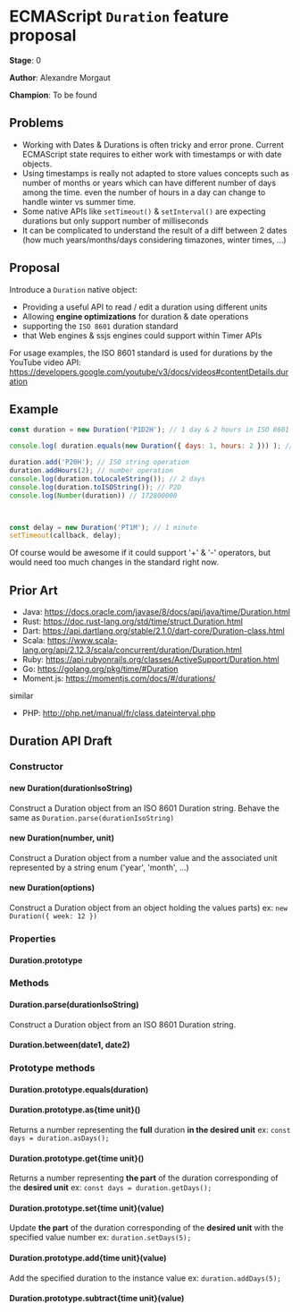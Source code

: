 # ECMAScript `Duration` feature proposal

**Stage**: 0

**Author**: Alexandre Morgaut

**Champion**: To be found

## Problems

- Working with Dates & Durations is often tricky and error prone. Current ECMAScript state requires to either work with timestamps or with date objects. 
- Using timestamps is really not adapted to store values concepts such as number of months or years which can have different number of days among the time. even the number of hours in a day can change to handle winter vs summer time.
- Some native APIs like `setTimeout()` & `setInterval()` are expecting durations but only support number of milliseconds
- It can be complicated to understand the result of a diff between 2 dates (how much years/months/days considering timazones, winter times, ...)

## Proposal

Introduce a `Duration` native object:
- Providing a useful API to read / edit a duration using different units
- Allowing **engine optimizations** for duration & date operations
- supporting the `ISO 8601` duration standard
- that Web engines & ssjs engines could support within Timer APIs

For usage examples, the ISO 8601 standard is used for durations by the YouTube video API:
https://developers.google.com/youtube/v3/docs/videos#contentDetails.duration

## Example

```javascript
const duration = new Duration('P1D2H'); // 1 day & 2 hours in ISO 8601

console.log( duration.equals(new Duration({ days: 1, hours: 2 })) ); // true

duration.add('P20H'); // ISO string operation
duration.addHours(2); // number operation
console.log(duration.toLocaleString()); // 2 days
console.log(duration.toISOString()); // P2D
console.log(Number(duration)) // 172800000



const delay = new Duration('PT1M'); // 1 minute
setTimeout(callback, delay);
```

Of course would be awesome if it could support '+' & '-' operators, but would need too much changes in the standard right now.

## Prior Art

- Java: https://docs.oracle.com/javase/8/docs/api/java/time/Duration.html
- Rust: https://doc.rust-lang.org/std/time/struct.Duration.html
- Dart: https://api.dartlang.org/stable/2.1.0/dart-core/Duration-class.html
- Scala: https://www.scala-lang.org/api/2.12.3/scala/concurrent/duration/Duration.html
- Ruby: https://api.rubyonrails.org/classes/ActiveSupport/Duration.html
- Go: https://golang.org/pkg/time/#Duration
- Moment.js: https://momentjs.com/docs/#/durations/

similar

- PHP: http://php.net/manual/fr/class.dateinterval.php

## Duration API Draft

### Constructor

#### new Duration(durationIsoString)

Construct a Duration object from an ISO 8601 Duration string. Behave the same as `Duration.parse(durationIsoString)`

#### new Duration(number, unit)

Construct a Duration object from a number value and the associated unit represented by a string enum ('year', 'month', ...)

#### new Duration(options)

Construct a Duration object from an object holding the values parts)
ex: `new Duration({ week: 12 })`

### Properties

#### Duration.prototype

### Methods

#### Duration.parse(durationIsoString)

Construct a Duration object from an ISO 8601 Duration string.

#### Duration.between(date1, date2)

### Prototype methods

#### Duration.prototype.equals(duration)

#### Duration.prototype.as{time unit}()

Returns a number representing the **full** duration **in the desired unit**
ex: `const days = duration.asDays();`

#### Duration.prototype.get{time unit}()

Returns a number representing **the part** of the duration corresponding of the **desired unit**
ex: `const days = duration.getDays();`

#### Duration.prototype.set{time unit}(value)

Update **the part** of the duration corresponding of the **desired unit** with the specified value number
ex: `duration.setDays(5);`

#### Duration.prototype.add{time unit}(value)

Add the specified duration to the instance value
ex: `duration.addDays(5);`

#### Duration.prototype.subtract{time unit}(value)
